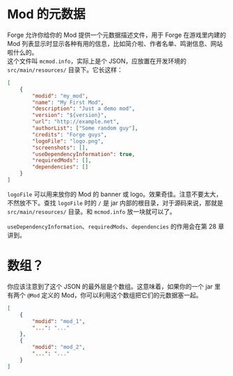 # Mod 的元数据

Forge 允许你给你的 Mod 提供一个元数据描述文件，用于 Forge 在游戏里内建的 Mod 列表显示时显示各种有用的信息，比如简介啦、作者名单、鸣谢信息、网站啦什么的。  
这个文件叫 `mcmod.info`，实际上是个 JSON，应放置在开发环境的 `src/main/resources/` 目录下。它长这样：

```json
[
    {
        "modid": "my_mod",
        "name": "My First Mod",
        "description": "Just a demo mod",
        "version": "${version}",
        "url": "http://example.net",
        "authorList": ["Some random guy"],
        "credits": "Forge guys",
        "logoFile": "logo.png",
        "screenshots": [],
        "useDependencyInformation": true,
        "requiredMods": [],
        "dependencies": []
    }
]
```

`logoFile` 可以用来放你的 Mod 的 banner 或 logo。效果奇佳。注意不要太大，不然放不下。查找 `logoFile` 时的 `/` 是 jar 内部的根目录，对于源码来说，那就是 `src/main/resources/` 目录。和 `mcmod.info` 放一块就可以了。  

`useDependencyInformation`、`requiredMods`、`dependencies` 的作用会在第 28 章讲到。

# 数组？
你应该注意到了这个 JSON 的最外层是个数组。这意味着，如果你的一个 jar 里有两个 `@Mod` 定义的 Mod，你可以利用这个数组把它们的元数据塞一起。

```json
[
    {
        "modid": "mod_1",
        "...": "..."
    },
    {
        "modid": "mod_2",
        "...": "..."
    }
]
```
